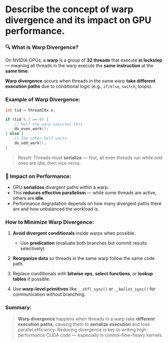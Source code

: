 # Describe the concept of warp divergence and its impact on GPU performance.

### 🔍 What is Warp Divergence?

On NVIDIA GPUs, a **warp** is a group of **32 threads** that execute **in lockstep** — meaning all threads in the warp execute the **same instruction** at the **same time**.

**Warp divergence** occurs when threads in the same warp **take different execution paths** due to conditional logic (e.g., `if/else`, `switch`, loops).

### Example of Warp Divergence:

```cpp
int tid = threadIdx.x;

if (tid % 2 == 0) {
    // Half the warp executes this
    do_even_work();
} else {
    // The other half waits
    do_odd_work();
}
```

> Result: Threads must **serialize** — first, all even threads run while odd ones are idle, then vice versa.

### 🎯 Impact on Performance:

- GPU **serializes** divergent paths within a warp.
- This **reduces effective parallelism** — while some threads are active, others are **idle**.
- Performance degradation depends on how many divergent paths there are and how unbalanced the workload is.

### How to Minimize Warp Divergence:

1. **Avoid divergent conditionals** inside warps when possible.

   - Use **predication** (evaluate both branches but commit results selectively).

2. **Reorganize data** so threads in the same warp follow the same code path.
3. Replace conditionals with **bitwise ops**, **select functions**, or **lookup tables** if possible.
4. Use **warp-level primitives** like `__shfl_sync()` or `__ballot_sync()` for communication without branching.

### Summary:

> **Warp divergence** happens when threads in a warp take **different execution paths**, causing them to **serialize execution** and lose parallel efficiency. Reducing divergence is key to writing high-performance CUDA code — especially in control-flow-heavy kernels.
